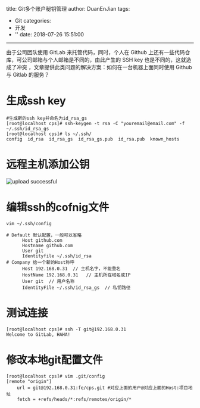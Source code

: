 title: Git多个账户秘钥管理
author: DuanEnJian
tags:
  - Git
categories:
  - 开发
  - ''
date: 2018-07-26 15:51:00
---
由于公司团队使用 GitLab 来托管代码，同时，个人在 Github 上还有一些代码仓库，可公司邮箱与个人邮箱是不同的，由此产生的 SSH key 也是不同的，这就造成了冲突 ，文章提供此类问题的解决方案：如何在一台机器上面同时使用 Github 与 Gitlab 的服务？
<!-- more -->

# 生成ssh key
```
#生成新的ssh key并命名为id_rsa_gs
[root@localhost cps]# ssh-keygen -t rsa -C "youremail@email.com" -f ~/.ssh/id_rsa_gs
[root@localhost cps]# ls ~/.ssh/
config  id_rsa  id_rsa_gs  id_rsa_gs.pub  id_rsa.pub  known_hosts
```
# 远程主机添加公钥

![upload successful](/images/image.png)
# 编辑ssh的cofnig文件
```
vim ~/.ssh/config

# Default 默认配置，一般可以省略
      Host github.com
      Hostname github.com
      User git
      Identityfile ~/.ssh/id_rsa
# Company 给一个新的Host称呼
      Host 192.168.0.31  // 主机名字，不能重名
      HostName 192.168.0.31   // 主机所在域名或IP
      User git  // 用户名称
      IdentityFile ~/.ssh/id_rsa_gs  // 私钥路径
```
# 测试连接
```
[root@localhost cps]# ssh -T git@192.168.0.31
Welcome to GitLab, HAHA!
```
# 修改本地git配置文件
```
[root@localhost cps]# vim .git/config 
[remote "origin"]
    url = git@192.168.0.31:fe/cps.git #对应上面的用户@对应上面的Host:项目地址
    fetch = +refs/heads/*:refs/remotes/origin/*
```